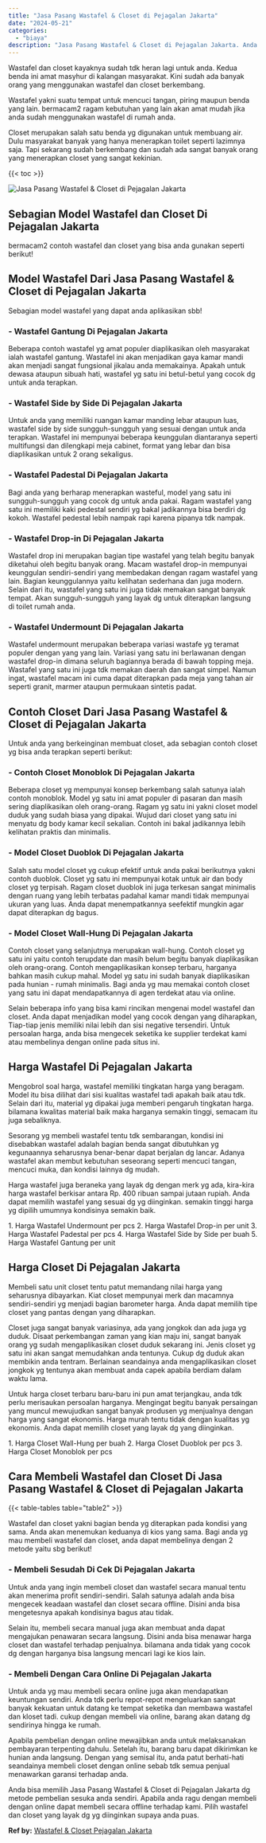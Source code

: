 ```yaml
---
title: "Jasa Pasang Wastafel & Closet di Pejagalan Jakarta"
date: "2024-05-21"
categories: 
  - "biaya"
description: "Jasa Pasang Wastafel & Closet di Pejagalan Jakarta. Anda bisa memilih Jasa Pasang Wastafel & Closet di Pejagalan Jakarta dg metode pembelian sesuka anda send..."
---
```


Wastafel dan closet kayaknya sudah tdk heran lagi untuk anda. Kedua benda ini amat masyhur di kalangan masyarakat. Kini sudah ada banyak orang yang menggunakan wastafel dan closet berkembang.

Wastafel yakni suatu tempat untuk mencuci tangan, piring maupun benda yang lain. bermacam2 ragam kebutuhan yang lain akan amat mudah jika anda sudah menggunakan wastafel di rumah anda.

Closet merupakan salah satu benda yg digunakan untuk membuang air. Dulu masyarakat banyak yang hanya menerapkan toilet seperti lazimnya saja. Tapi sekarang sudah berkembang dan sudah ada sangat banyak orang yang menerapkan closet yang sangat kekinian.

{{< toc >}}

![Jasa Pasang Wastafel & Closet di Pejagalan Jakarta](/images/wastafel-closet-murah41.png)

## Sebagian Model Wastafel dan Closet Di Pejagalan Jakarta

bermacam2 contoh wastafel dan closet yang bisa anda gunakan seperti berikut!

## Model Wastafel Dari Jasa Pasang Wastafel & Closet di Pejagalan Jakarta

Sebagian model wastafel yang dapat anda aplikasikan sbb!

### \- Wastafel Gantung Di Pejagalan Jakarta

Beberapa contoh wastafel yg amat populer diaplikasikan oleh masyarakat ialah wastafel gantung. Wastafel ini akan menjadikan gaya kamar mandi akan menjadi sangat fungsional jikalau anda memakainya. Apakah untuk dewasa ataupun sibuah hati, wastafel yg satu ini betul-betul yang cocok dg untuk anda terapkan.

### \- Wastafel Side by Side Di Pejagalan Jakarta

Untuk anda yang memiliki ruangan kamar manding lebar ataupun luas, wastafel side by side sungguh-sungguh yang sesuai dengan untuk anda terapkan. Wastafel ini mempunyai beberapa keunggulan diantaranya seperti multifungsi dan dilengkapi meja cabinet, format yang lebar dan bisa diaplikasikan untuk 2 orang sekaligus.

### \- Wastafel Padestal Di Pejagalan Jakarta

Bagi anda yang berharap menerapkan wasteful, model yang satu ini sungguh-sungguh yang cocok dg untuk anda pakai. Ragam wastafel yang satu ini memiliki kaki pedestal sendiri yg bakal jadikannya bisa berdiri dg kokoh. Wastafel pedestal lebih nampak rapi karena pipanya tdk nampak.

### \- Wastafel Drop-in Di Pejagalan Jakarta

Wastafel drop ini merupakan bagian tipe wastafel yang telah begitu banyak diketahui oleh begitu banyak orang. Macam wastafel drop-in mempunyai keunggulan sendiri-sendiri yang membedakan dengan ragam wastafel yang lain. Bagian keunggulannya yaitu kelihatan sederhana dan juga modern. Selain dari itu, wastafel yang satu ini juga tidak memakan sangat banyak tempat. Akan sungguh-sungguh yang layak dg untuk diterapkan langsung di toilet rumah anda.

### \- Wastafel Undermount Di Pejagalan Jakarta

Wastafel undermount merupakan beberapa variasi wastafe yg teramat populer dengan yang yang lain. Variasi yang satu ini berlawanan dengan wastafel drop-in dimana seluruh bagiannya berada di bawah topping meja. Wastafel yang satu ini juga tdk memakan daerah dan sangat simpel. Namun ingat, wastafel macam ini cuma dapat diterapkan pada meja yang tahan air seperti granit, marmer ataupun permukaan sintetis padat.

## Contoh Closet Dari Jasa Pasang Wastafel & Closet di Pejagalan Jakarta

Untuk anda yang berkeinginan membuat closet, ada sebagian contoh closet yg bisa anda terapkan seperti berikut:

### \- Contoh Closet Monoblok Di Pejagalan Jakarta

Beberapa closet yg mempunyai konsep berkembang salah satunya ialah contoh monoblok. Model yg satu ini amat populer di pasaran dan masih sering diaplikasikan oleh orang-orang. Ragam yg satu ini yakni closet model duduk yang sudah biasa yang dipakai. Wujud dari closet yang satu ini menyatu dg body kamar kecil sekalian. Contoh ini bakal jadikannya lebih kelihatan praktis dan minimalis.

### \- Model Closet Duoblok Di Pejagalan Jakarta

Salah satu model closet yg cukup efektif untuk anda pakai berikutnya yakni contoh duoblok. Closet yg satu ini mempunyai kotak untuk air dan body closet yg terpisah. Ragam closet duoblok ini juga terkesan sangat minimalis dengan ruang yang lebih terbatas padahal kamar mandi tidak mempunyai ukuran yang luas. Anda dapat menempatkannya seefektif mungkin agar dapat diterapkan dg bagus.

### \- Model Closet Wall-Hung Di Pejagalan Jakarta

Contoh closet yang selanjutnya merupakan wall-hung. Contoh closet yg satu ini yaitu contoh terupdate dan masih belum begitu banyak diaplikasikan oleh orang-orang. Contoh mengaplikasikan konsep terbaru, harganya bahkan masih cukup mahal. Model yg satu ini sudah banyak diaplikasikan pada hunian - rumah minimalis. Bagi anda yg mau memakai contoh closet yang satu ini dapat mendapatkannya di agen terdekat atau via online.

Selain beberapa info yang bisa kami rincikan mengenai model wastafel dan closet. Anda dapat menjadikan model yang cocok dengan yang diharapkan, Tiap-tiap jenis memiliki nilai lebih dan sisi negative tersendiri. Untuk persoalan harga, anda bisa mengecek seketika ke supplier terdekat kami atau membelinya dengan online pada situs ini.

## Harga Wastafel Di Pejagalan Jakarta

Mengobrol soal harga, wastafel memiliki tingkatan harga yang beragam. Model itu bisa dilihat dari sisi kualitas wastafel tadi apakah baik atau tdk. Selain dari itu, material yg dipakai juga memberi pengaruh tingkatan harga. bilamana kwalitas material baik maka harganya semakin tinggi, semacam itu juga sebaliknya.

Sesorang yg membeli wastafel tentu tdk sembarangan, kondisi ini disebabkan wastafel adalah bagian benda sangat dibutuhkan yg kegunaannya seharusnya benar-benar dapat berjalan dg lancar. Adanya wastafel akan membut kebutuhan seseorang seperti mencuci tangan, mencuci muka, dan kondisi lainnya dg mudah.

Harga wastafel juga beraneka yang layak dg dengan merk yg ada, kira-kira harga wastafel berkisar antara Rp. 400 ribuan sampai jutaan rupiah. Anda dapat memilih wastafel yang sesuai dg yg diinginkan. semakin tinggi harga yg dipilih umumnya kondisinya semakin baik.

1\. Harga Wastafel Undermount per pcs 2. Harga Wastafel Drop-in per unit 3. Harga Wastafel Padestal per pcs 4. Harga Wastafel Side by Side per buah 5. Harga Wastafel Gantung per unit

## Harga Closet Di Pejagalan Jakarta

Membeli satu unit closet tentu patut memandang nilai harga yang seharusnya dibayarkan. Kiat closet mempunyai merk dan macamnya sendiri-sendiri yg menjadi bagian barometer harga. Anda dapat memilih tipe closet yang pantas dengan yang diharapkan.

Closet juga sangat banyak variasinya, ada yang jongkok dan ada juga yg duduk. Disaat perkembangan zaman yang kian maju ini, sangat banyak orang yg sudah mengaplikasikan closet duduk sekarang ini. Jenis closet yg satu ini akan sangat memudahkan anda tentunya. Cukup dg duduk akan membikin anda tentram. Berlainan seandainya anda mengaplikasikan closet jongkok yg tentunya akan membuat anda capek apabila berdiam dalam waktu lama.

Untuk harga closet terbaru baru-baru ini pun amat terjangkau, anda tdk perlu merisaukan persoalan harganya. Mengingat begitu banyak persaingan yang muncul mewujudkan sangat banyak produsen yg menjualnya dengan harga yang sangat ekonomis. Harga murah tentu tidak dengan kualitas yg ekonomis. Anda dapat memilih closet yang layak dg yang diinginkan.

1\. Harga Closet Wall-Hung per buah 2. Harga Closet Duoblok per pcs 3. Harga Closet Monoblok per pcs

## Cara Membeli Wastafel dan Closet Di Jasa Pasang Wastafel & Closet di Pejagalan Jakarta

{{< table-tables table="table2" >}}

Wastafel dan closet yakni bagian benda yg diterapkan pada kondisi yang sama. Anda akan menemukan keduanya di kios yang sama. Bagi anda yg mau membeli wastafel dan closet, anda dapat membelinya dengan 2 metode yaitu sbg berikut!

### \- Membeli Sesudah Di Cek Di Pejagalan Jakarta

Untuk anda yang ingin membeli closet dan wastafel secara manual tentu akan menerima profit sendiri-sendiri. Salah satunya adalah anda bisa mengecek keadaan wastafel dan closet secara offline. Disini anda bisa mengetesnya apakah kondisinya bagus atau tidak.

Selain itu, membeli secara manual juga akan membuat anda dapat mengajukan penawaran secara langsung. Disini anda bisa menawar harga closet dan wastafel terhadap penjualnya. bilamana anda tidak yang cocok dg dengan harganya bisa langsung mencari lagi ke kios lain.

### \- Membeli Dengan Cara Online Di Pejagalan Jakarta

Untuk anda yg mau membeli secara online juga akan mendapatkan keuntungan sendiri. Anda tdk perlu repot-repot mengeluarkan sangat banyak kekuatan untuk datang ke tempat seketika dan membawa wastafel dan kloset tadi. cukup dengan membeli via online, barang akan datang dg sendirinya hingga ke rumah.

Apabila pembelian dengan online mewajibkan anda untuk melaksanakan pembayaran terpenting dahulu. Setelah itu, barang baru dapat dikirimkan ke hunian anda langsung. Dengan yang semisal itu, anda patut berhati-hati seandainya membeli closet dengan online sebab tdk semua penjual menawarkan garansi terhadap anda.

Anda bisa memilih Jasa Pasang Wastafel & Closet di Pejagalan Jakarta dg metode pembelian sesuka anda sendiri. Apabila anda ragu dengan membeli dengan online dapat membeli secara offline terhadap kami. Pilih wastafel dan closet yang layak dg yg diinginkan supaya anda puas.

**Ref by:** [Wastafel & Closet Pejagalan Jakarta](https://id.wikipedia.org/wiki/Wastafel)
